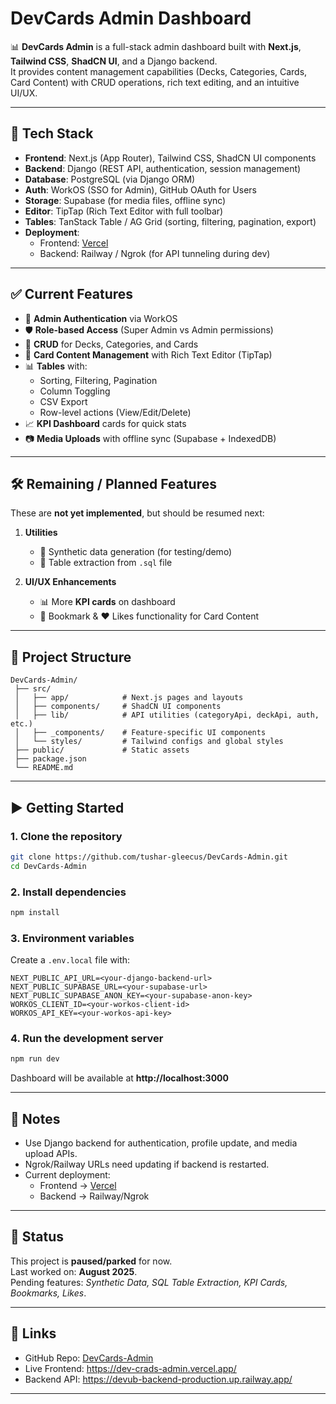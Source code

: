 # DevCards Admin Dashboard

📊 **DevCards Admin** is a full-stack admin dashboard built with **Next.js**, **Tailwind CSS**, **ShadCN UI**, and a Django backend.  
It provides content management capabilities (Decks, Categories, Cards, Card Content) with CRUD operations, rich text editing, and an intuitive UI/UX.

---

## 🚀 Tech Stack

- **Frontend**: Next.js (App Router), Tailwind CSS, ShadCN UI components  
- **Backend**: Django (REST API, authentication, session management)  
- **Database**: PostgreSQL (via Django ORM)  
- **Auth**: WorkOS (SSO for Admin), GitHub OAuth for Users  
- **Storage**: Supabase (for media files, offline sync)  
- **Editor**: TipTap (Rich Text Editor with full toolbar)  
- **Tables**: TanStack Table / AG Grid (sorting, filtering, pagination, export)  
- **Deployment**:  
  - Frontend: [Vercel](https://vercel.com/)  
  - Backend: Railway / Ngrok (for API tunneling during dev)  

---

## ✅ Current Features

- 🔑 **Admin Authentication** via WorkOS  
- 🛡️ **Role-based Access** (Super Admin vs Admin permissions)  
- 📂 **CRUD** for Decks, Categories, and Cards  
- 📝 **Card Content Management** with Rich Text Editor (TipTap)  
- 📊 **Tables** with:
  - Sorting, Filtering, Pagination
  - Column Toggling
  - CSV Export
  - Row-level actions (View/Edit/Delete)  
- 📈 **KPI Dashboard** cards for quick stats  
- 📷 **Media Uploads** with offline sync (Supabase + IndexedDB)  

---

## 🛠️ Remaining / Planned Features

These are **not yet implemented**, but should be resumed next:

1. **Utilities**
   - 🧪 Synthetic data generation (for testing/demo)  
   - 📑 Table extraction from `.sql` file  

2. **UI/UX Enhancements**
   - 📊 More **KPI cards** on dashboard  
   - 🔖 Bookmark & ❤️ Likes functionality for Card Content  

---

## 📂 Project Structure

```
DevCards-Admin/
 ├── src/
 │   ├── app/            # Next.js pages and layouts
 │   ├── components/     # ShadCN UI components
 │   ├── lib/            # API utilities (categoryApi, deckApi, auth, etc.)
 │   ├── _components/    # Feature-specific UI components
 │   └── styles/         # Tailwind configs and global styles
 ├── public/             # Static assets
 ├── package.json
 └── README.md
```

---

## ▶️ Getting Started

### 1. Clone the repository
```bash
git clone https://github.com/tushar-gleecus/DevCards-Admin.git
cd DevCards-Admin
```

### 2. Install dependencies
```bash
npm install
```

### 3. Environment variables
Create a `.env.local` file with:
```env
NEXT_PUBLIC_API_URL=<your-django-backend-url>
NEXT_PUBLIC_SUPABASE_URL=<your-supabase-url>
NEXT_PUBLIC_SUPABASE_ANON_KEY=<your-supabase-anon-key>
WORKOS_CLIENT_ID=<your-workos-client-id>
WORKOS_API_KEY=<your-workos-api-key>
```

### 4. Run the development server
```bash
npm run dev
```

Dashboard will be available at **http://localhost:3000**

---

## 📌 Notes

- Use Django backend for authentication, profile update, and media upload APIs.  
- Ngrok/Railway URLs need updating if backend is restarted.  
- Current deployment:  
  - Frontend → [Vercel](https://vercel.com/)  
  - Backend → Railway/Ngrok  

---

## 📅 Status

This project is **paused/parked** for now.  
Last worked on: **August 2025**.  
Pending features: *Synthetic Data, SQL Table Extraction, KPI Cards, Bookmarks, Likes*.

---

## 🔗 Links

- GitHub Repo: [DevCards-Admin](https://github.com/tushar-gleecus/DevCards-Admin)  
- Live Frontend: https://dev-crads-admin.vercel.app/ 
- Backend API: https://devub-backend-production.up.railway.app/ 

---
